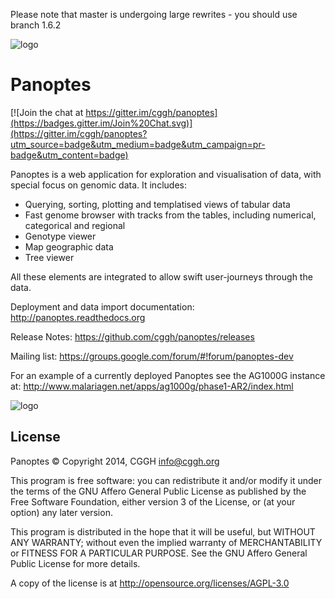 Please note that master is undergoing large rewrites - you should use branch 1.6.2

![logo](https://raw.github.com/cggh/panoptes/master/webapp/Bitmaps/PanoptesLarge.png)

Panoptes
========

[![Join the chat at https://gitter.im/cggh/panoptes](https://badges.gitter.im/Join%20Chat.svg)](https://gitter.im/cggh/panoptes?utm_source=badge&utm_medium=badge&utm_campaign=pr-badge&utm_content=badge)

Panoptes is a web application for exploration and visualisation of
data, with special focus on genomic data. It includes:

* Querying, sorting, plotting and templatised views of tabular data
* Fast genome browser with tracks from the tables, including numerical, categorical and regional
* Genotype viewer
* Map geographic data
* Tree viewer

All these elements are integrated to allow swift user-journeys through the data.

Deployment and data import documentation: http://panoptes.readthedocs.org

Release Notes: https://github.com/cggh/panoptes/releases

Mailing list: https://groups.google.com/forum/#!forum/panoptes-dev


For an example of a currently deployed Panoptes see the AG1000G instance at:
http://www.malariagen.net/apps/ag1000g/phase1-AR2/index.html

![logo](https://raw.github.com/cggh/panoptes/master/documentation/screenies.png "Screenshots")




License
-------
Panoptes © Copyright 2014, CGGH <info@cggh.org>

This program is free software: you can redistribute it and/or modify
it under the terms of the GNU Affero General Public License as
published by the Free Software Foundation, either version 3 of the
License, or (at your option) any later version.

This program is distributed in the hope that it will be useful,
but WITHOUT ANY WARRANTY; without even the implied warranty of
MERCHANTABILITY or FITNESS FOR A PARTICULAR PURPOSE.  See the
GNU Affero General Public License for more details.

A copy of the license is at <http://opensource.org/licenses/AGPL-3.0>
